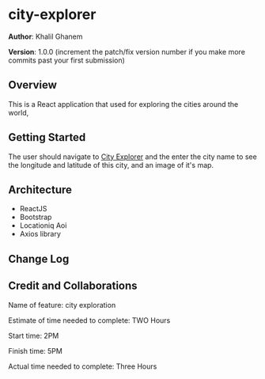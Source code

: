 # city-explorer

**Author**: Khalil Ghanem

**Version**: 1.0.0 (increment the patch/fix version number if you make more commits past your first submission)

## Overview
This is a React application that used for exploring the cities around the world,

## Getting Started
The user should navigate to [City Explorer](https://city-explorer-khalilghanem.netlify.app/) and the enter the city name to see the longitude and latitude of this city, and an image of it's map.

## Architecture
* ReactJS
* Bootstrap 
* Locationiq Aoi
* Axios library

## Change Log
<!-- Use this area to document the iterative changes made to your application as each feature is successfully implemented. Use time stamps. Here's an example:

01-01-2001 4:59pm - Application now has a fully-functional express server, with a GET route for the location resource. -->

## Credit and Collaborations
<!-- Give credit (and a link) to other people or resources that helped you build this application. -->



Name of feature: city exploration 

Estimate of time needed to complete: TWO Hours

Start time: 2PM

Finish time: 5PM

Actual time needed to complete: Three Hours